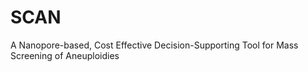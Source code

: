# SCAN
A Nanopore-based, Cost Effective Decision-Supporting Tool for Mass Screening of Aneuploidies
